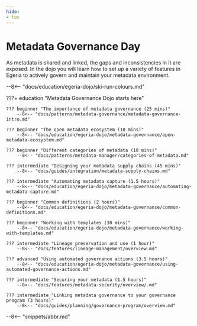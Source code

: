 ```yaml
---
hide:
- toc
---
```


<!-- SPDX-License-Identifier: CC-BY-4.0 -->
<!-- Copyright Contributors to the ODPi Egeria project 2020. -->

# Metadata Governance Day

As metadata is shared and linked, the gaps and inconsistencies in it are exposed.  In the dojo you will learn how to set up a variety of features in Egeria to actively govern and maintain your metadata environment.

--8<-- "docs/education/egeria-dojo/ski-run-colours.md"

???+ education "Metadata Governance Dojo starts here"

    ??? beginner "The importance of metadata governance (25 mins)"
        --8<-- "docs/patterns/metadata-governance/metadata-governance-intro.md"

    ??? beginner "The open metadata ecosystem (10 mins)"
        --8<-- "docs/education/egeria-dojo/metadata-governance/open-metadata-ecosystem.md"
        
    ??? beginner "Different categories of metadata (10 mins)"
        --8<-- "docs/patterns/metadata-manager/categories-of-metadata.md"

    ??? intermediate "Designing your metadata supply chains (45 mins)"
        --8<-- "docs/guides/integration/metadata-supply-chains.md"

    ??? intermediate "Automating metadata capture (1.5 hours)"
        --8<-- "docs/education/egeria-dojo/metadata-governance/automating-metadata-capture.md"

    ??? beginner "Common definitions (2 hours)"
        --8<-- "docs/education/egeria-dojo/metadata-governance/common-definitions.md"

    ??? beginner "Working with templates (30 mins)"
        --8<-- "docs/education/egeria-dojo/metadata-governance/working-with-templates.md"

    ??? intermediate "Lineage preservation and use (1 hour)"
        --8<-- "docs/features/lineage-management/overview.md"
 
    ??? advanced "Using automated governance actions (3.5 hours)"
        --8<-- "docs/education/egeria-dojo/metadata-governance/using-automated-governance-actions.md"

    ??? intermediate "Securing your metadata (1.5 hours)"
        --8<-- "docs/features/metadata-security/overview/.md"

    ??? intermediate "Linking metadata governance to your governance program (3 hours)"
        --8<-- "docs/guides/planning/governance-program/overview.md"

          
--8<-- "snippets/abbr.md"